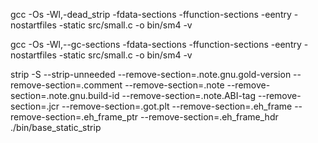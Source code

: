 gcc -Os -Wl,-dead_strip -fdata-sections -ffunction-sections -eentry -nostartfiles -static src/small.c -o bin/sm4 -v

gcc -Os -Wl,--gc-sections -fdata-sections -ffunction-sections -eentry -nostartfiles -static src/small.c -o bin/sm4 -v

strip -S --strip-unneeded --remove-section=.note.gnu.gold-version --remove-section=.comment --remove-section=.note --remove-section=.note.gnu.build-id --remove-section=.note.ABI-tag --remove-section=.jcr --remove-section=.got.plt --remove-section=.eh_frame --remove-section=.eh_frame_ptr --remove-section=.eh_frame_hdr ./bin/base_static_strip
